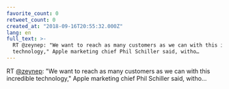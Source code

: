 ```yaml
---
favorite_count: 0
retweet_count: 0
created_at: "2018-09-16T20:55:32.000Z"
lang: en
full_text: >-
  RT @zeynep: "We want to reach as many customers as we can with this incredible
  technology," Apple marketing chief Phil Schiller said, witho…
---
```


RT [@zeynep](https://twitter.com/zeynep): "We want to reach as many customers as
we can with this incredible technology," Apple marketing chief Phil Schiller
said, witho…
